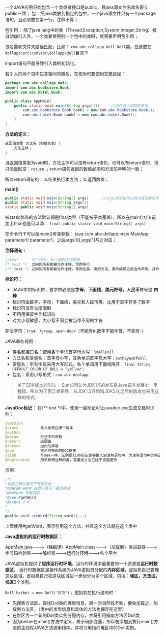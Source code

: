 一个JAVA应用只能包含一个类或者接口是public，且java源文件名命名要与public一致；
包：把java类放到指定的包中，一个java源文件只有一个package语句。且必须放在第一行，注释不算；

包引用：
除了java.lang中的类（Thread,Exception,System,Integer,String）被自动加引入外，一个类要使用别一个包中的类时，就需要声明包引用；

包名需和文件夹路径匹配，比如：
`com.abc.dollapp.doll.Doll`类，应该放在`dollapp\src\com\abc\dollapp\doll`目录下

import语句不能导致引入类的初始化。

若引入的两个包中包含相同的类名，在使用时要使用完整路径：
```java
package com.abc.dollapp.main;
import com.abc.bookstore,Book;
import com.abc.hotel.Book;

public class AppMain{
	public static void main(String args[]){		//存在两个相同的类名
    	com.abc.bookstore.Book book1 = new com.abc.bookstore.Book();
        com.abc.hotel.Book book2 = new com.abc.hotel.Book();
    }
}
```

**方法的定义：**
```java
返回值类型 方法名（参数列表）{
	方法主体；
}
```

当返回值类型为void时，方法主体可以没有return语句，也可以有return语句，但只能返回空：`return ;`
return语句返回的数值必须和方法前声明的一致；

所以return语句的：
a.结束执行本方法；
b.返回数值；

**main()**
```java
public static void main(String[] args)		//args其实也可以改为其它的名字
public static void main(String args[])
static public void main(String[] args)
```

被static修饰的方法默认都是final类型（不能被子类覆盖），所以在main()方法前加上final也是可以滴：
`final public static void main(String[] args)`

在命令行下可以给main()传递参数：
java com.abc.dollapp.main.MainApp parameter0 parameter1，之后args[0],args[1]与之对应；

**注释语句：**
```java
//text  	在一行中，从//起到这行结束
/* text */  之间的所有都被当作注释，可跨多行
/** text */ 之间的所有都被当作注释，常用在类，类的方法，类的成员之前当作声明，并作为生成文档用
```

**标识符：**
* JAAV中的标识符，首字符必须是**字母、下画线，美元符号，人民币**符号这 **四种**
* 标识符由数字，字母，下画线，美元和人民币等，比用于首字符多了数字
* 标识符没有长度限制
* 不用用保留字作标识符
* 对大小写敏感，大小写不同会被当作不同的字符

非法字符：`try#、7group、open-door`（不能有#,数字不能作首，不能有-）

JAVA命名规则：
* 类名和接口名：使用各个单词首字母大写：`SmallDoll`
* 方法名和变量名：首字母小写，其余单词首字母大写：`bothEyesOfDoll`
* 常量名：所有字母采用大写形式，各个单词用下画线隔开：`final String DEFAULT_COLOR_OF_DOLL = "yellow";`
* 包名：采用小写形式：`com.abc.doolapp`

>关于SDK版本的叫法：
>Sun公司认为JDK1.5的发布是Java语言发展史一里程碑，所以为了表示重要性，从JDK1.5开始叫JDK5.0,之后的版本也采用这样的格式。

**JavaDoc标记：**
在/** text */中，使用一些标记可让javadoc.exe生成文档时识别：
```java
@version
@since   		最长出现在哪个版本
@author
@param	 		方法中的参数
@return			返回值
@throws			抛出的异常
@see			提示可参观的DOC链接
@link			与see一样，区别是link标记能够嵌入到注释语句中，为注释语句中的特定词汇生成链接
@deprecated		用来标明注释的类，变量或方法已经不提倡使用
```

示例：
```java
/**
*设置在默认情况下所说的话
*@param word 在默认情况下据说的话
*@return 无返回值
*@see #getWord
*@since 2.0
*
*/
public void setWord(String word){...}
```
上面使用#getWord，表示引用这个方法，并且这个方法就在这个类中

**Java虚拟机的运行时数据区：**

AppMain.java--->（经编译）AppMain.class--->（加载到）类加载器--->字节码检验器--->解析器--->运行时环境--->各个平台

JAVA虚拟机提供了**程序运行时环境**，运行时环境中最重要的一个资源是**运行时数据区**。
运行时数据区是操作系统为JAVA虚拟机分配的**内存区域**，虚拟机自己管理这块区域。虚拟机自己把这块区域进一步划分为多个区域，包括：**堆区，方法区，栈区**3个类别。

`Doll beibei = new Doll("贝贝")；` 虚拟机在执行这句时：
* 先搜索方法区，查找Doll类的类型信息，第一次当然找不到，便会加载之，加载到方法区。（类中的类型信息和具体的方法也保存在这里）
* 在堆区为一个新的Doll类实例分配内存，并将引用指向方法区Doll类
* 因为beibei在main()方法中定义，属于局部变量，所以被添加到执行main()方法的主线程JAVA方法调用栈中。并将引用指向堆区中的Doll实例。

	

































